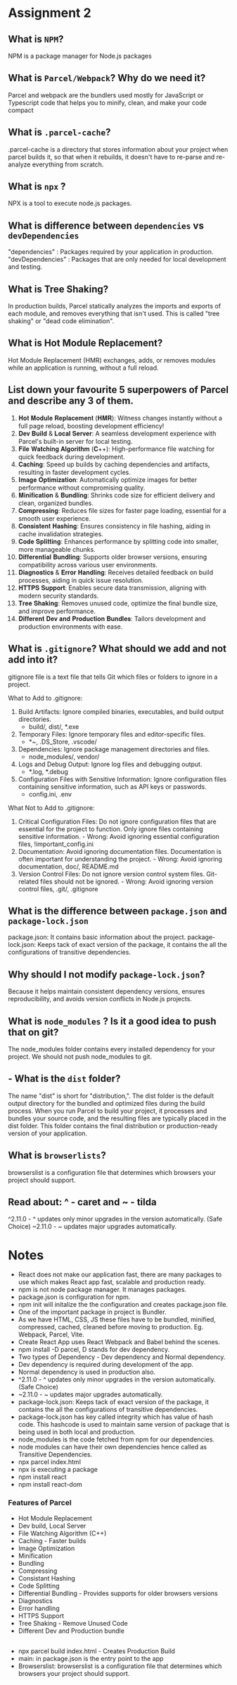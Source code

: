 # Assignment 2

## What is `NPM`?
NPM is a package manager for Node.js packages

## What is `Parcel/Webpack`? Why do we need it?
Parcel and webpack are the bundlers used mostly for JavaScript or Typescript code that helps you to minify, clean, and make your code compact

## What is `.parcel-cache`?
.parcel-cache is a directory that stores information about your project when parcel builds it, so that when it rebuilds, it doesn't have to re-parse and re-analyze everything from scratch.

## What is `npx` ?
NPX is a tool to execute node.js packages.

##  What is difference between `dependencies` vs `devDependencies`
"dependencies" : Packages required by your application in production. 
"devDependencies" : Packages that are only needed for local development and testing.

## What is Tree Shaking?
In production builds, Parcel statically analyzes the imports and exports of each module, and removes everything that isn't used. This is called "tree shaking" or "dead code elimination".

## What is Hot Module Replacement?
Hot Module Replacement (HMR) exchanges, adds, or removes modules while an application is running, without a full reload.

## List down your favourite 5 superpowers of Parcel and describe any 3 of them.
1. 𝐇𝐨𝐭 𝐌𝐨𝐝𝐮𝐥𝐞 𝐑𝐞𝐩𝐥𝐚𝐜𝐞𝐦𝐞𝐧𝐭 (𝐇𝐌𝐑): Witness changes instantly without a full page reload, boosting development efficiency!
2. 𝐃𝐞𝐯 𝐁𝐮𝐢𝐥𝐝 & 𝐋𝐨𝐜𝐚𝐥 𝐒𝐞𝐫𝐯𝐞𝐫: A seamless development experience with Parcel's built-in server for local testing.
3. 𝐅𝐢𝐥𝐞 𝐖𝐚𝐭𝐜𝐡𝐢𝐧𝐠 𝐀𝐥𝐠𝐨𝐫𝐢𝐭𝐡𝐦 (𝐂++): High-performance file watching for quick feedback during development.
4. 𝐂𝐚𝐜𝐡𝐢𝐧𝐠: Speed up builds by caching dependencies and artifacts, resulting in faster development cycles.
5. 𝐈𝐦𝐚𝐠𝐞 𝐎𝐩𝐭𝐢𝐦𝐢𝐳𝐚𝐭𝐢𝐨𝐧: Automatically optimize images for better performance without compromising quality.
6. 𝐌𝐢𝐧𝐢𝐟𝐢𝐜𝐚𝐭𝐢𝐨𝐧 & 𝐁𝐮𝐧𝐝𝐥𝐢𝐧𝐠: Shrinks code size for efficient delivery and clean, organized bundles.
7. 𝐂𝐨𝐦𝐩𝐫𝐞𝐬𝐬𝐢𝐧𝐠: Reduces file sizes for faster page loading, essential for a smooth user experience.
8. 𝐂𝐨𝐧𝐬𝐢𝐬𝐭𝐞𝐧𝐭 𝐇𝐚𝐬𝐡𝐢𝐧𝐠: Ensures consistency in file hashing, aiding in cache invalidation strategies.
9. 𝐂𝐨𝐝𝐞 𝐒𝐩𝐥𝐢𝐭𝐭𝐢𝐧𝐠: Enhances performance by splitting code into smaller, more manageable chunks.
10. 𝐃𝐢𝐟𝐟𝐞𝐫𝐞𝐧𝐭𝐢𝐚𝐥 𝐁𝐮𝐧𝐝𝐥𝐢𝐧𝐠: Supports older browser versions, ensuring compatibility across various user environments.
11. 𝐃𝐢𝐚𝐠𝐧𝐨𝐬𝐭𝐢𝐜𝐬 & 𝐄𝐫𝐫𝐨𝐫 𝐇𝐚𝐧𝐝𝐥𝐢𝐧𝐠: Receives detailed feedback on build processes, aiding in quick issue resolution.
12. 𝐇𝐓𝐓𝐏𝐒 𝐒𝐮𝐩𝐩𝐨𝐫𝐭: Enables secure data transmission, aligning with modern security standards.
13. 𝐓𝐫𝐞𝐞 𝐒𝐡𝐚𝐤𝐢𝐧𝐠: Removes unused code, optimize the final bundle size, and improve performance.
14. 𝐃𝐢𝐟𝐟𝐞𝐫𝐞𝐧𝐭 𝐃𝐞𝐯 𝐚𝐧𝐝 𝐏𝐫𝐨𝐝𝐮𝐜𝐭𝐢𝐨𝐧 𝐁𝐮𝐧𝐝𝐥𝐞𝐬: Tailors development and production environments with ease.

## What is `.gitignore`? What should we add and not add into it?
gitignore file is a text file that tells Git which files or folders to ignore in a project.

What to Add to .gitignore: 
 1. Build Artifacts: Ignore compiled binaries, executables, and build output directories.
    - build/, dist/, *.exe
 2. Temporary Files: Ignore temporary files and editor-specific files.
    - *~, .DS_Store, .vscode/
 3. Dependencies: Ignore package management directories and files.
    - node_modules/, vendor/
 4. Logs and Debug Output: Ignore log files and debugging output.
    - *.log, *.debug
 5. Configuration Files with Sensitive Information: Ignore configuration files containing sensitive information, such as API keys or passwords.
    - config.ini, .env

What Not to Add to .gitignore:
  1. Critical Configuration Files: Do not ignore configuration files that are essential for the project to function. Only ignore files containing sensitive information.
    -  Wrong: Avoid ignoring essential configuration files, !important_config.ini
  2. Documentation: Avoid ignoring documentation files. Documentation is often important for understanding the project.
    - Wrong: Avoid ignoring documentation, doc/, README.md
  3. Version Control Files: Do not ignore version control system files. Git-related files should not be ignored.
    - Wrong: Avoid ignoring version control files, .git/, .gitignore

## What is the difference between `package.json` and `package-lock.json`
package.json: It contains basic information about the project.
package-lock.json: Keeps tack of exact version of the package, it contains the all the configurations of transitive dependencies.

## Why should I not modify `package-lock.json`?
Because it helps maintain consistent dependency versions, ensures reproducibility, and avoids version conflicts in Node.js projects.

## What is `node_modules` ? Is it a good idea to push that on git?
The node_modules folder contains every installed dependency for your project. 
We should not push node_modules to git.

## - What is the `dist` folder?
The name "dist" is short for "distribution,".
The dist folder is the default output directory for the bundled and optimized files during the build process. When you run Parcel to build your project, it processes and bundles your source code, and the resulting files are typically placed in the dist folder. This folder contains the final distribution or production-ready version of your application.

## What is `browserlists`?
browserslist is a configuration file that determines which browsers your project should support.

## Read about: ^ - caret and ~ - tilda
^2.11.0 - ^ updates only minor upgrades in the version automatically. (Safe Choice)
~2.11.0 - ~ updates major upgrades automatically.
 
#

# Notes
- React does not make our application fast, there are many packages to use which makes React app fast, scalable and production ready.
- npm is not node package manager. It manages packages.
- package.json is configuration for npm.
- npm init will initalize the the configuration and creates package.json file.
- One of the important package in project is Bundler.
- As we have HTML, CSS, JS these files have to be bundled, minified, compressed, cached, cleaned before moving to production. Eg. Webpack, Parcel, Vite.
- Create React App uses React Webpack and Babel behind the scenes.
- npm install -D parcel, D stands for dev dependency.
- Two types of Dependency - Dev dependency and Normal dependency.
- Dev dependency is required during development of the app.
- Normal dependency is used in production also.
- ^2.11.0 - ^ updates only minor upgrades in the version automatically. (Safe Choice)
- ~2.11.0 - ~ updates major upgrades automatically.
- package-lock.json: Keeps tack of exact version of the package, it contains the all the configurations of transitive dependencies. 
- package-lock.json has key called integrity which has value of hash code. This hashcode is used to maintain same version of package that is being used in both local and production.
- node_modules is the code fetched from npm for our dependencies.
- node modules can have their own dependencies hence called as Transitive Dependencies.
- npx parcel index.html
- npx is executing a package
- npm install react
- npm install react-dom
### Features of Parcel
- Hot Module Replacement
- Dev build, Local Server
- File Watching Algorithm (C++)
- Caching - Faster builds
- Image Optimization
- Minification
- Bundling
- Compressing
- Consistant Hashing
- Code Splitting
- Differential Bundling - Provides supports for older browsers versions
- Diagnostics
- Error handling
- HTTPS Support
- Tree Shaking - Remove Unused Code
- Different Dev and Production bundle
##
- npx parcel build index.html - Creates Production Build
- main: in package.json is the entry point to the app
- Browserslist: browserslist is a configuration file that determines which browsers your project should support.